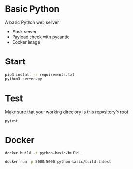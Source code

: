 # Basic Python

A basic Python web server:
- Flask server
- Payload check with pydantic
- Docker image

# Start

```bash
pip3 install -r requirements.txt
python3 server.py
```

# Test

Make sure that your working directory is this repository's root

```bash
pytest
```

# Docker

```bash
docker build -t python-basic/build . 

docker run -p 5000:5000 python-basic/build:latest
```
